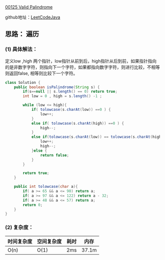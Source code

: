 [00125 Valid Palindrome](https://leetcode.com/problems/valid-palindrome/)

github地址：[LeetCodeJava](https://github.com/binggouxsm/LeetCodeJava)

## 思路： 遍历

### (1) 具体解法：

定义low ,high 两个指针，low指针从前到后，high指针从后到前，如果指针指向的是非数字字符，则指向下一个字符，如果都指向数字字符，则进行比较，不相等则返回false, 相等则比较下一个字符。

```java
class Solution {
    public boolean isPalindrome(String s) {
        if(s==null || s.length() == 0) return true;
        int low = 0 , high = s.length() -1 ;

        while (low <= high){
            if( tolowcase(s.charAt(low)) ==0 ) {
                low++;
            }
            else if( tolowcase(s.charAt(high)) ==0 ) {
                high--;
            }
            else if(tolowcase(s.charAt(low)) == tolowcase(s.charAt(high))){
                low++;
                high--;
            }else {
                return false;
            }
        }

        return true;
    }

    public int tolowcase(char a){
        if( a >= 65 && a <= 90) return a;
        if( a >= 97 && a <= 122) return a - 32;
        if( a >= 48 && a <= 57) return a;
        return 0;
    }
}
```

### (2) 复杂度：

时间复杂度| 空间复杂度 | 耗时 | 内存
--- | --- | --- | ---
O(n) | O(1) | 2ms | 37.1m


